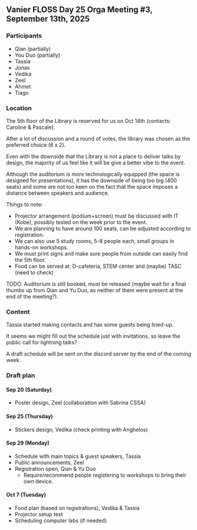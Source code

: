 ## Vanier FLOSS Day 25 Orga Meeting #3, September 13th, 2025

### Participants
- Qian (partially)
- You Duo (partially)
- Tassia
- Jonas
- Vedika
- Zeel
- Ahmet
- Tiago

### Location

The 5th floor of the Library is reserved for us on Oct 14th (contacts: Caroline & Pascale).

After a lot of discussion and a round of votes, the library was chosen as the preferred choice (6 x 2).

Even with the downside that the Library is not a place to deliver talks by design, the majority of us feel like it will be give a better vibe to the event.

Although the auditorium is more technologically equipped (the space is designed for presentations), it has the downside of being too big (400 seats) and some are not too keen on the fact that the space imposes a distance between speakers and audience.

Things to note:

- Projector arrangement (podium+screen) must be discussed with IT (Kobe), possibly tested on the week prior to the event.
- We are planning to have around 100 seats, can be adjusted according to registration.
- We can also use 5 study rooms, 5-8 people each, small groups in hands-on workshops.
- We must print signs and make sure people from outside can easily find the 5th floor.
- Food can be served at: D-cafeteria, STEM center and (maybe) TASC (need to check)

TODO: Auditorium is still booked, must be released (maybe wait for a final thumbs up from Qian and Yu Duo, as neither of them were present at the end of the meeting?).

### Content

Tassia started making contacts and has some guests being lined-up.

It seems we might fill out the schedule just with invitations, so leave the public call for lightning talks?

A draft schedule will be sent on the discord server by the end of the coming week.

### Draft plan

#### Sep 20 (Saturday)
- Poster design, Zeel (collaboration with Sabrina CSSA)
#### Sep 25 (Thursday)
- Stickers design, Vedika (check printing with Anghelos)
#### Sep 29 (Monday)
- Schedule with main topics & guest speakers, Tassia
- Public announcements, Zeel
- Registration open, Qian & Yu Duo
  - Require/recommend people registering to workshops to bring their own device.
#### Oct 7 (Tuesday)
- Food plan (based on registrations), Vedika & Tassia
- Projector setup test
- Scheduling computer labs (if needed)
